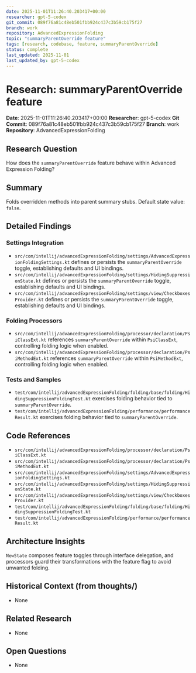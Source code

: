 ```yaml
---
date: 2025-11-01T11:26:40.203417+00:00
researcher: gpt-5-codex
git_commit: 089f76a81c48eb501fbb924c437c3b59cb175f27
branch: work
repository: AdvancedExpressionFolding
topic: "summaryParentOverride feature"
tags: [research, codebase, feature, summaryParentOverride]
status: complete
last_updated: 2025-11-01
last_updated_by: gpt-5-codex
---
```


# Research: summaryParentOverride feature

**Date**: 2025-11-01T11:26:40.203417+00:00
**Researcher**: gpt-5-codex
**Git Commit**: 089f76a81c48eb501fbb924c437c3b59cb175f27
**Branch**: work
**Repository**: AdvancedExpressionFolding

## Research Question
How does the `summaryParentOverride` feature behave within Advanced Expression Folding?

## Summary
Folds overridden methods into parent summary stubs. Default state value: `false`.

## Detailed Findings
### Settings Integration
- `src/com/intellij/advancedExpressionFolding/settings/AdvancedExpressionFoldingSettings.kt` defines or persists the `summaryParentOverride` toggle, establishing defaults and UI bindings.
- `src/com/intellij/advancedExpressionFolding/settings/HidingSuppressionState.kt` defines or persists the `summaryParentOverride` toggle, establishing defaults and UI bindings.
- `src/com/intellij/advancedExpressionFolding/settings/view/CheckboxesProvider.kt` defines or persists the `summaryParentOverride` toggle, establishing defaults and UI bindings.

### Folding Processors
- `src/com/intellij/advancedExpressionFolding/processor/declaration/PsiClassExt.kt` references `summaryParentOverride` within `PsiClassExt`, controlling folding logic when enabled.
- `src/com/intellij/advancedExpressionFolding/processor/declaration/PsiMethodExt.kt` references `summaryParentOverride` within `PsiMethodExt`, controlling folding logic when enabled.

### Tests and Samples
- `test/com/intellij/advancedExpressionFolding/folding/base/folding/HidingSuppressionFoldingTest.kt` exercises folding behavior tied to `summaryParentOverride`.
- `test/com/intellij/advancedExpressionFolding/performance/performanceResult.kt` exercises folding behavior tied to `summaryParentOverride`.

## Code References
- `src/com/intellij/advancedExpressionFolding/processor/declaration/PsiClassExt.kt`
- `src/com/intellij/advancedExpressionFolding/processor/declaration/PsiMethodExt.kt`
- `src/com/intellij/advancedExpressionFolding/settings/AdvancedExpressionFoldingSettings.kt`
- `src/com/intellij/advancedExpressionFolding/settings/HidingSuppressionState.kt`
- `src/com/intellij/advancedExpressionFolding/settings/view/CheckboxesProvider.kt`
- `test/com/intellij/advancedExpressionFolding/folding/base/folding/HidingSuppressionFoldingTest.kt`
- `test/com/intellij/advancedExpressionFolding/performance/performanceResult.kt`

## Architecture Insights
`NewState` composes feature toggles through interface delegation, and processors guard their transformations with the feature flag to avoid unwanted folding.

## Historical Context (from thoughts/)
- None

## Related Research
- None

## Open Questions
- None
